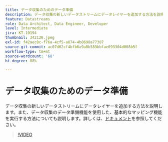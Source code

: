 ```yaml
---
title: データ収集のためのデータ準備
description: データ収集の新しいデータストリームにデータレイヤーを追加する方法を説明します。
feature: Datastreams
role: Data Architect, Data Engineer, Developer
level: Intermediate
jira: KT-10194
thumbnail: 342120.jpeg
exl-id: f42aec0c-f76a-4cf5-a874-4b8698a77387
source-git-commit: ac07d62cf4bfb6a9a8b383bbfae093304d008b5f
workflow-type: tm+mt
source-wordcount: '68'
ht-degree: 88%

---
```


# データ収集のためのデータ準備

データ収集の新しいデータストリームにデータレイヤーを追加する方法を説明します。また、データ収集のデータ準備機能を使用した、基本的なマッピング機能を実行する方法についても説明します。詳しくは、[ドキュメント](https://experienceleague.adobe.com/docs/experience-platform/edge/fundamentals/datastreams.html#data-prep)を参照してください。

>[!VIDEO](https://video.tv.adobe.com/v/342120/?quality=12&learn=on)
